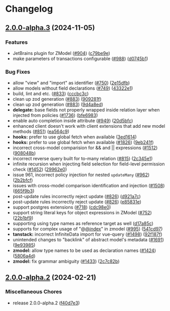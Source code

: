 # Changelog

## [2.0.0-alpha.3](https://github.com/WimTibackx/zenstack/compare/v2.0.0-alpha.2...v2.0.0-alpha.3) (2024-11-05)


### Features

* JetBrains plugin for ZModel ([#904](https://github.com/WimTibackx/zenstack/issues/904)) ([c79be9e](https://github.com/WimTibackx/zenstack/commit/c79be9eb7f6b602bc84214bded2b927935b6273a))
* make parameters of transactions configurable ([#988](https://github.com/WimTibackx/zenstack/issues/988)) ([d0745b1](https://github.com/WimTibackx/zenstack/commit/d0745b149a5ce6abfef546de0b9243ddc4f6e765))


### Bug Fixes

* allow "view" and "import" as identifier ([#750](https://github.com/WimTibackx/zenstack/issues/750)) ([2e15dfb](https://github.com/WimTibackx/zenstack/commit/2e15dfb747fa871a5b25661e3e320a1a5f3cc92a))
* allow models without field declarations ([#749](https://github.com/WimTibackx/zenstack/issues/749)) ([43322e1](https://github.com/WimTibackx/zenstack/commit/43322e111adfc7d888aa8dc04445a5b0f8c2dbcc))
* build, lint and etc. ([#833](https://github.com/WimTibackx/zenstack/issues/833)) ([cccbc3c](https://github.com/WimTibackx/zenstack/commit/cccbc3c82ad522d40bc76ad7b84b1305d378b1db))
* clean up zod generation ([#883](https://github.com/WimTibackx/zenstack/issues/883)) ([909281f](https://github.com/WimTibackx/zenstack/commit/909281f8090734322c0cab09d0187b6b5e813c9a))
* clean up zod generation ([#883](https://github.com/WimTibackx/zenstack/issues/883)) ([9d4a8ed](https://github.com/WimTibackx/zenstack/commit/9d4a8ede7d42d1966fd5a12d64a5992092f4bc7d))
* **delegate:** base fields not properly wrapped inside relation layer when injected from policies ([#1736](https://github.com/WimTibackx/zenstack/issues/1736)) ([bfe6983](https://github.com/WimTibackx/zenstack/commit/bfe698390c689dbe4350f7989cc6a1974ff1aad5))
* enable auto completion inside attribute ([#949](https://github.com/WimTibackx/zenstack/issues/949)) ([20d5bfc](https://github.com/WimTibackx/zenstack/commit/20d5bfc506a42b520eb1cf390149b7afc7c38701))
* enhanced client doesn't work with client extensions that add new model methods ([#851](https://github.com/WimTibackx/zenstack/issues/851)) ([ea564c9](https://github.com/WimTibackx/zenstack/commit/ea564c93e9ca2a888c0e53216633d66c733f6beb))
* **hooks:** prefer to use global fetch when available ([3ed1614](https://github.com/WimTibackx/zenstack/commit/3ed1614939dd6a9359edd4fbece5a85cbfc61fd7))
* **hooks:** prefer to use global fetch when available ([#1826](https://github.com/WimTibackx/zenstack/issues/1826)) ([9eb241f](https://github.com/WimTibackx/zenstack/commit/9eb241fc9cb700a798682f6e0a47e2a03aa0299a))
* incorrect cross-model comparision for && and || expressions ([#1512](https://github.com/WimTibackx/zenstack/issues/1512)) ([908048b](https://github.com/WimTibackx/zenstack/commit/908048b01430ff6552e8df558d5b5905136ea5cc))
* incorrect reverse query built for to-many relation ([#815](https://github.com/WimTibackx/zenstack/issues/815)) ([2c345e1](https://github.com/WimTibackx/zenstack/commit/2c345e1d4fe7274b7a08c1178afccede1d694327))
* infinite recursion when injecting field selection for field-level permission check ([#1452](https://github.com/WimTibackx/zenstack/issues/1452)) ([29962e0](https://github.com/WimTibackx/zenstack/commit/29962e0b48a73ae6d42f43f2575048ba9cf6a953))
* issue 961, incorrect policy injection for nested `updateMany` ([#962](https://github.com/WimTibackx/zenstack/issues/962)) ([2b2bfcf](https://github.com/WimTibackx/zenstack/commit/2b2bfcff965f9a70ff2764e6fbc7613b6f061685))
* issues with cross-model comparison identification and injection ([#1508](https://github.com/WimTibackx/zenstack/issues/1508)) ([665f9b3](https://github.com/WimTibackx/zenstack/commit/665f9b33b58acc5170c4ccb8e73be525fbb89734))
* post-update rules incorrectly reject update ([#826](https://github.com/WimTibackx/zenstack/issues/826)) ([d921a7c](https://github.com/WimTibackx/zenstack/commit/d921a7ca6bef0341ccf5bc50e195156695129e7f))
* post-update rules incorrectly reject update ([#826](https://github.com/WimTibackx/zenstack/issues/826)) ([e85831e](https://github.com/WimTibackx/zenstack/commit/e85831e98d08a433febb5a8fecf8d539150ced08))
* support postgres extensions ([#718](https://github.com/WimTibackx/zenstack/issues/718)) ([cdc98e0](https://github.com/WimTibackx/zenstack/commit/cdc98e08224a23ea3f6e5d620c11c90a34ed6435))
* support string literal keys for object expressions in ZModel ([#752](https://github.com/WimTibackx/zenstack/issues/752)) ([22b1bf9](https://github.com/WimTibackx/zenstack/commit/22b1bf9ddd4062000f2cd7d183e004dd3d5917c6))
* supporting using type names as reference target as well ([d17a85c](https://github.com/WimTibackx/zenstack/commit/d17a85c1020d616085e7957816c17d7481894169))
* supports for complex usage of "@[@index](https://github.com/index)" in zmodel ([#995](https://github.com/WimTibackx/zenstack/issues/995)) ([541cd97](https://github.com/WimTibackx/zenstack/commit/541cd973081cbbf2d9e2e571ee8f971bc859150c))
* **tanstack:** incorrect InfiniteData import for vue-query ([#1498](https://github.com/WimTibackx/zenstack/issues/1498)) ([92f187f](https://github.com/WimTibackx/zenstack/commit/92f187f9190517df5baca795f12386c12c6694e9))
* unintended changes to "backlink" of abstract model's metadata ([#1691](https://github.com/WimTibackx/zenstack/issues/1691)) ([9e93985](https://github.com/WimTibackx/zenstack/commit/9e93985589abc4d22eba433b7927193b4fd405a6))
* **zmodel:** allow type names to be used as declaration names ([#1424](https://github.com/WimTibackx/zenstack/issues/1424)) ([5806a4d](https://github.com/WimTibackx/zenstack/commit/5806a4dc4585293e1da746bdc1485c54d7e993b7))
* **zmodel:** fix grammar ambiguity ([#1433](https://github.com/WimTibackx/zenstack/issues/1433)) ([2c7c82b](https://github.com/WimTibackx/zenstack/commit/2c7c82b29f54a7df4752aa74dfcda2c8f0a69a24))

## [2.0.0-alpha.2](https://github.com/zenstackhq/zenstack/compare/v2.0.0-alpha.1...v2.0.0-alpha.2) (2024-02-21)


### Miscellaneous Chores

* release 2.0.0-alpha.2 ([f40d7e3](https://github.com/zenstackhq/zenstack/commit/f40d7e3718d4210137a2e131d28b5491d065b914))
